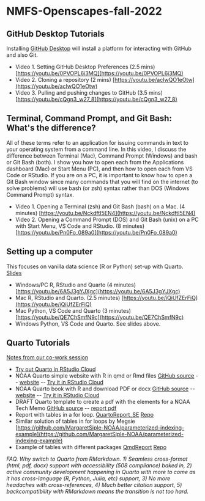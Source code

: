 # NMFS-Openscapes-fall-2022

## GitHub Desktop Tutorials

Installing [GitHub Desktop](https://desktop.github.com/) will install a platform for interacting with GitHub and also Git.

* Video 1. Setting GitHub Desktop Preferences  (2.5 mins) [https://youtu.be/0PVOPL6i3MQ](https://youtu.be/0PVOPL6i3MQ)
* Video 2. Cloning a repository (2 mins) [https://youtu.be/acIwQO1eOtw](https://youtu.be/acIwQO1eOtw)
* Video 3. Pulling and pushing changes to GitHub  (3.5 mins)  [https://youtu.be/cQgn3_w27_8](https://youtu.be/cQgn3_w27_8)

## Terminal, Command Prompt, and Git Bash: What's the difference?

All of these terms refer to an application for issuing commands in text to your operating system from a command line. In this video, I discuss the difference between Terminal (Mac), Command Prompt (Windows) and bash or Git Bash (both). I show you how to open each from the Applications dashboard (Mac) or Start Menu (PC), and then how to open each from VS Code or RStudio. If you are on a PC, it is important to know how to open a Git Bash window since many commands that you will find on the internet (to solve problems) will use bash (or zsh) syntax rather than DOS (Windows Command Prompt) syntax.

* Video 1. Opening a Terminal (zsh) and Git Bash (bash) on a Mac. (4 minutes) [https://youtu.be/NckdftI5EN4](https://youtu.be/NckdftI5EN4)
* Video 2. Opening a Command Prompt (DOS) and Git Bash (unix) on a PC with Start Menu, VS Code and RStudio. (8 minutes) [https://youtu.be/Pn0Fo_089a0](https://youtu.be/Pn0Fo_089a0)

## Setting up a computer

This focuses on vanilla data science (R or Python) set-up with Quarto. [Slides](https://docs.google.com/presentation/d/1etefazCaRr971rdUSFUA99sIp6YNrQxQR1UsUohabd0/edit?usp=sharing)

* Windows/PC R, RStudio and Quarto  (4 minutes) [https://youtu.be/6A5J3gYJXgc](https://youtu.be/6A5J3gYJXgc)
* Mac R, RStudio and Quarto. (2.5 minutes) [https://youtu.be/iQiUfZErFiQ](https://youtu.be/iQiUfZErFiQ)
* Mac Python, VS Code and Quarto (3 minutes) [https://youtu.be/QE7ChSmfN9c](https://youtu.be/QE7ChSmfN9c)
* Windows Python, VS Code and Quarto. See slides above.

## Quarto Tutorials

[Notes from our co-work session](https://docs.google.com/document/d/1OAt4_b10BlWWcm64OrE1DCbwzXAfa4N0dIAbwbESLA0/edit#bookmark=id.qxzz5bwkx2w)

* [Try out Quarto in RStudio Cloud](https://rstudio.cloud/content/4917392)
* NOAA Quarto simple website with R in qmd or Rmd files [GitHub source](https://github.com/nmfs-opensci/NOAA-quarto-simple) -- [website](https://nmfs-opensci.github.io/NOAA-quarto-simple/) -- [Try it in RStudio Cloud](https://rstudio.cloud/content/4838825)
* NOAA Quarto book with R and download PDF or docx [GitHub source](https://github.com/nmfs-opensci/NOAA-quarto-book) -- [website](https://nmfs-opensci.github.io/NOAA-quarto-book/) -- [Try it in RStudio Cloud](https://rstudio.cloud/content/4771757)
* DRAFT Quarto template to create a pdf with the elements for a NOAA Tech Memo [GitHub source](https://github.com/nmfs-opensci/NOAA-tech-memo-template) -- [report pdf](https://nmfs-opensci.github.io/NOAA-tech-memo-template/An-example-report.pdf)
* Report with tables in a for loop. [QuartoReport_SE](https://rstudio.cloud/content/4340405) [Repo](https://github.com/RVerse-Tutorials/QuartoReport_SE)
* Similar solution of tables in for loops by Megsie [https://github.com/MargaretSiple-NOAA/parameterized-indexing-example](https://github.com/MargaretSiple-NOAA/parameterized-indexing-example)
* Example of tables with different packages [QmdReport](https://rstudio.cloud/content/4308300) [Repo](https://github.com/RVerse-Tutorials/QmdReport)

*FAQ. Why switch to Quarto from RMarkdown. 1) Seamless cross-format (html, pdf, docx) support with accessibility (508 compliance) baked in, 2) active community development happening in Quarto with more to come as it has cross-language (R, Python, Julia, etc) support, 3) No more headaches with cross-references, 4) Much better citation support, 5) backcompatibility with RMarkdown means the transition is not too hard.*



